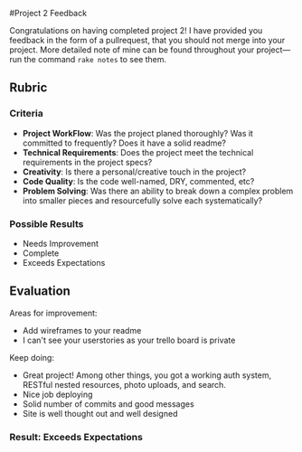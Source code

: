 #Project 2 Feedback

Congratulations on having completed project 2! I have provided you feedback in the form of a pullrequest, that you should not merge into your project. More detailed note of mine can be found throughout your project—run the command `rake notes` to see them.

## Rubric

### Criteria

* **Project WorkFlow**: Was the project planed thoroughly? Was it committed to frequently? Does it have a solid readme?
* **Technical Requirements**: Does the project meet the technical requirements in the project specs?
* **Creativity**: Is there a personal/creative touch in the project?
* **Code Quality**: Is the code well-named, DRY, commented, etc?
* **Problem Solving**: Was there an ability to break down a complex problem into smaller pieces and resourcefully solve each systematically?

### Possible Results

* Needs Improvement
* Complete
* Exceeds Expectations

## Evaluation

Areas for improvement:

* Add wireframes to your readme
* I can't see your userstories as your trello board is private

Keep doing:

* Great project! Among other things, you got a working auth system, RESTful nested resources, photo uploads, and search.
* Nice job deploying
* Solid number of commits and good messages
* Site is well thought out and well designed

### Result: Exceeds Expectations
